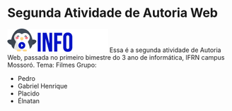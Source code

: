 # Segunda Atividade de Autoria Web
![Logo](infoflix_logo.png)
Essa é a segunda atividade de Autoria Web, passada no primeiro bimestre do 3 ano de informática, IFRN campus Mossoró.
Tema: Filmes
Grupo:
- Pedro
- Gabriel Henrique
- Placido
- Élnatan
